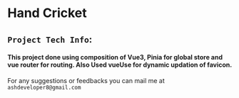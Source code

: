 # Hand Cricket
## `Project Tech Info`:
#### This project done using composition of Vue3, Pinia for global store and vue router for routing. Also Used vueUse for dynamic updation of favicon. 

For any suggestions or feedbacks you can mail me at `ashdeveloper8@gmail.com`
 
